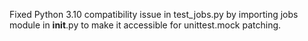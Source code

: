 Fixed Python 3.10 compatibility issue in test_jobs.py by importing jobs module in __init__.py to make it accessible for unittest.mock patching.